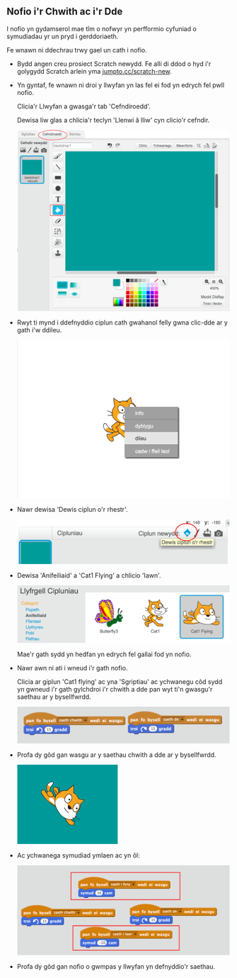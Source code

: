 ## Nofio i'r Chwith ac i'r Dde

I nofio yn gydamserol mae tîm o nofwyr yn perfformio cyfuniad o symudiadau yr un pryd i gerddoriaeth.

Fe wnawn ni ddechrau trwy gael un cath i nofio. 

+ Bydd angen creu prosiect Scratch newydd. Fe alli di ddod o hyd i'r golygydd Scratch arlein yma <a href="http://jumpto.cc/scratch-new" target="_blank">jumpto.cc/scratch-new</a>.

+ Yn gyntaf, fe wnawn ni droi y llwyfan yn las fel ei fod yn edrych fel pwll nofio.

	Clicia'r Llwyfan a gwasga'r tab 'Cefndiroedd'.
	
	Dewisa liw glas a chlicia'r teclyn 'Llenwi â lliw' cyn clicio'r cefndir.

	![screenshot](images/swim-fill.png)

+ Rwyt ti mynd i ddefnyddio ciplun cath gwahanol felly gwna clic-dde ar y gath i'w ddileu.

	![screenshot](images/swim-delete.png)

+ Nawr dewisa 'Dewis ciplun o'r rhestr'.

	![screenshot](images/swim-sprite-library.png)

+ Dewisa 'Anifeiliaid' a 'Cat1 Flying' a chlicio 'Iawn'.

	![screenshot](images/swim-sprite.png)

	Mae'r gath sydd yn hedfan yn edrych fel gallai fod yn nofio.
 
+ Nawr awn ni ati i wneud i'r gath nofio.

	Clicia ar giplun 'Cat1 flying' ac yna 'Sgriptiau' ac ychwanegu côd sydd yn gwneud i'r gath gylchdroi i'r chwith a dde pan wyt ti'n gwasgu'r saethau ar y bysellfwrdd. 
	
	![screenshot](images/swim-rotate.png)
	
	
+ Profa dy gôd gan wasgu ar y saethau chwith a dde ar y bysellfwrdd.

	![screenshot](images/swim-right.png)

+ Ac ychwanega symudiad ymlaen ac yn ôl:

	![screenshot](images/swim-move.png)


+ Profa dy gôd gan nofio o gwmpas y llwyfan yn defnyddio'r saethau.
